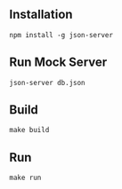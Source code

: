 ## Installation

```
npm install -g json-server
```

## Run Mock Server

```
json-server db.json
```

## Build

```
make build
```

## Run

```
make run
```
